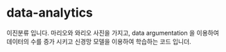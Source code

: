 # data-analytics
이진분류 입니다.
마리오와 와리오 사진을 가지고, data argumentation 을 이용하여 데이터의 수를 증가 시키고 신경망 모델을 이용하여 학습하는 코드 입니더.
